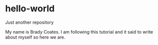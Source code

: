 # hello-world
Just another repository

My name is Brady Coates. I am following this tutorial and it said to write about myself so here we are.
